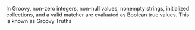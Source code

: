 In Groovy, non-zero integers,
non-null values, nonempty strings, initialized collections, and a valid matcher are
evaluated as Boolean true values. This is known as Groovy Truths

